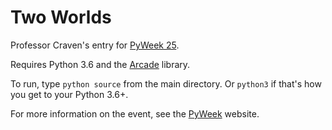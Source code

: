 # Two Worlds

Professor Craven's entry for [PyWeek 25](https://pyweek.org/e/craven_04_2018/).

Requires Python 3.6 and the [Arcade](http://arcade.academy) library.

To run, type ``python source`` from the main directory. Or ``python3`` if 
that's how you get to your Python 3.6+.

For more information on the event, see the [PyWeek](https://pyweek.org/) website.

